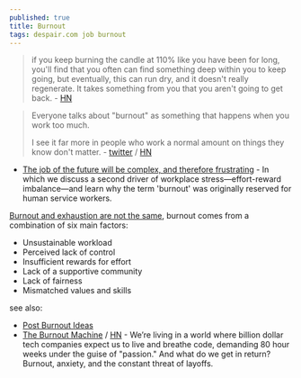 ```yaml
---
published: true
title: Burnout
tags: despair.com job burnout
---
```

> if you keep burning the candle at 110% like you have been for long, you'll find that you often can find something deep within you to keep going, but eventually, this can run dry, and it doesn't really regenerate. It takes something from you that you aren't going to get back. - [HN](https://news.ycombinator.com/item?id=43401753)

> Everyone talks about "burnout" as something that happens when you work too much.
>
> I see it far more in people who work a normal amount on things they know don't matter. - [twitter](https://twitter.com/KaseyKlimes/status/1375801723403505664) / [HN](https://news.ycombinator.com/item?id=26742065)

- [The job of the future will be complex, and therefore frustrating](https://jeroenvanbaar.substack.com/p/the-job-of-the-future-will-be-complex?triedRedirect=true) - In which we discuss a second driver of workplace stress—effort-reward imbalance—and learn why the term 'burnout' was originally reserved for human service workers.

[Burnout and exhaustion are not the same](https://codecapsule.com/2021/07/28/burnout-is-real-and-its-no-picnic/), burnout comes from a combination of six main factors:
- Unsustainable workload
- Perceived lack of control
- Insufficient rewards for effort
- Lack of a supportive community
- Lack of fairness
- Mismatched values and skills

see also:
- [Post Burnout Ideas](https://news.ycombinator.com/item?id=27410951)
- [ The Burnout Machine](https://unionize.fyi/) / [HN](https://news.ycombinator.com/item?id=43427002) -  We’re living in a world where billion dollar tech companies expect us to live and breathe code, demanding 80 hour weeks under the guise of "passion." And what do we get in return? Burnout, anxiety, and the constant threat of layoffs.

